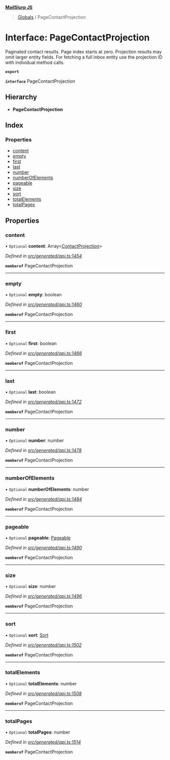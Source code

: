**[MailSlurp JS](../README.md)**

> [Globals](../README.md) / PageContactProjection

# Interface: PageContactProjection

Paginated contact results. Page index starts at zero. Projection results may omit larger entity fields. For fetching a full inbox entity use the projection ID with individual method calls.

**`export`** 

**`interface`** PageContactProjection

## Hierarchy

* **PageContactProjection**

## Index

### Properties

* [content](pagecontactprojection.md#content)
* [empty](pagecontactprojection.md#empty)
* [first](pagecontactprojection.md#first)
* [last](pagecontactprojection.md#last)
* [number](pagecontactprojection.md#number)
* [numberOfElements](pagecontactprojection.md#numberofelements)
* [pageable](pagecontactprojection.md#pageable)
* [size](pagecontactprojection.md#size)
* [sort](pagecontactprojection.md#sort)
* [totalElements](pagecontactprojection.md#totalelements)
* [totalPages](pagecontactprojection.md#totalpages)

## Properties

### content

• `Optional` **content**: Array\<[ContactProjection](contactprojection.md)>

*Defined in [src/generated/api.ts:1454](https://github.com/mailslurp/mailslurp-client/blob/c6aef6d/src/generated/api.ts#L1454)*

**`memberof`** PageContactProjection

___

### empty

• `Optional` **empty**: boolean

*Defined in [src/generated/api.ts:1460](https://github.com/mailslurp/mailslurp-client/blob/c6aef6d/src/generated/api.ts#L1460)*

**`memberof`** PageContactProjection

___

### first

• `Optional` **first**: boolean

*Defined in [src/generated/api.ts:1466](https://github.com/mailslurp/mailslurp-client/blob/c6aef6d/src/generated/api.ts#L1466)*

**`memberof`** PageContactProjection

___

### last

• `Optional` **last**: boolean

*Defined in [src/generated/api.ts:1472](https://github.com/mailslurp/mailslurp-client/blob/c6aef6d/src/generated/api.ts#L1472)*

**`memberof`** PageContactProjection

___

### number

• `Optional` **number**: number

*Defined in [src/generated/api.ts:1478](https://github.com/mailslurp/mailslurp-client/blob/c6aef6d/src/generated/api.ts#L1478)*

**`memberof`** PageContactProjection

___

### numberOfElements

• `Optional` **numberOfElements**: number

*Defined in [src/generated/api.ts:1484](https://github.com/mailslurp/mailslurp-client/blob/c6aef6d/src/generated/api.ts#L1484)*

**`memberof`** PageContactProjection

___

### pageable

• `Optional` **pageable**: [Pageable](pageable.md)

*Defined in [src/generated/api.ts:1490](https://github.com/mailslurp/mailslurp-client/blob/c6aef6d/src/generated/api.ts#L1490)*

**`memberof`** PageContactProjection

___

### size

• `Optional` **size**: number

*Defined in [src/generated/api.ts:1496](https://github.com/mailslurp/mailslurp-client/blob/c6aef6d/src/generated/api.ts#L1496)*

**`memberof`** PageContactProjection

___

### sort

• `Optional` **sort**: [Sort](sort.md)

*Defined in [src/generated/api.ts:1502](https://github.com/mailslurp/mailslurp-client/blob/c6aef6d/src/generated/api.ts#L1502)*

**`memberof`** PageContactProjection

___

### totalElements

• `Optional` **totalElements**: number

*Defined in [src/generated/api.ts:1508](https://github.com/mailslurp/mailslurp-client/blob/c6aef6d/src/generated/api.ts#L1508)*

**`memberof`** PageContactProjection

___

### totalPages

• `Optional` **totalPages**: number

*Defined in [src/generated/api.ts:1514](https://github.com/mailslurp/mailslurp-client/blob/c6aef6d/src/generated/api.ts#L1514)*

**`memberof`** PageContactProjection
